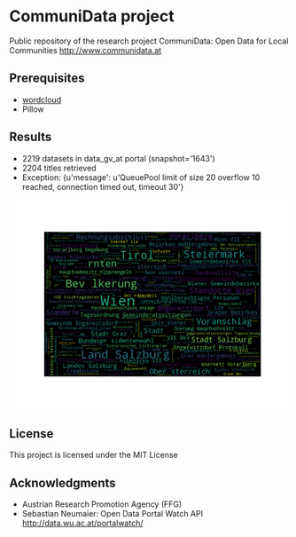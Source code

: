 # CommuniData project
Public repository of the research project CommuniData: Open Data for Local Communities http://www.communidata.at

## Prerequisites

* [wordcloud](https://github.com/amueller/word_cloud)
* Pillow

## Results

* 2219 datasets in data_gv_at portal (snapshot='1643')
* 2204 titles retrieved
* Exception: {u'message': u'QueuePool limit of size 20 overflow 10 reached, connection timed out, timeout 30'}

![data.gv.at wordcloud](results/data_gv_at_1643.png)

## License

This project is licensed under the MIT License

## Acknowledgments

* Austrian Research Promotion Agency (FFG)
* Sebastian Neumaier: Open Data Portal Watch API http://data.wu.ac.at/portalwatch/
